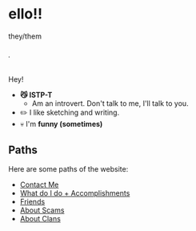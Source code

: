 # ello!!
they/them

###### .

Hey!
* **😼 ISTP-T**
  * Am an introvert. Don't talk to me, I'll talk to you.
* ✏️ I like sketching and writing.
* 💀 I'm **funny (sometimes)**

## Paths
Here are some paths of the website:
- [Contact Me](https://kodedkodie.github.io/contact-me)
- [What do I do + Accomplishments](https://kodedkodie.github.io/what-do-i-do)
- [Friends](https://kodedkodie.github.io/friends)
- [About Scams](https://kodedkodie.github.io/i-got-scammed)
- [About Clans](https://kodedkodie.github.io/clans)

